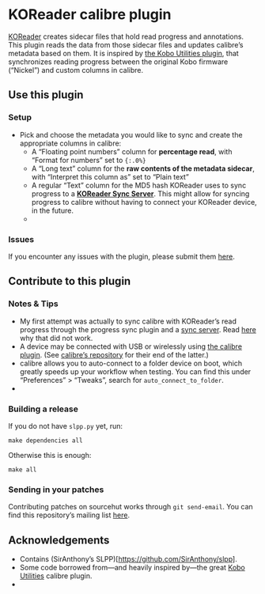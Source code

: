 # KOReader calibre plugin

[KOReader](https://koreader.rocks/) creates sidecar files that hold read progress and annotations. This plugin reads the data from those sidecar files and updates calibre’s metadata based on them. It is inspired by [the Kobo Utilities plugin](https://www.mobileread.com/forums/showthread.php?t=215339), that synchronizes reading progress between the original Kobo firmware (“Nickel”) and custom columns in calibre.

## Use this plugin

### Setup

- Pick and choose the metadata you would like to sync and create the appropriate columns in calibre:
  - A “Floating point numbers” column for **percentage read**, with “Format for numbers” set to `{:.0%}`
  - A “Long text” column for the **raw contents of the metadata sidecar**, with “Interpret this column as” set to “Plain text”
  - A regular “Text” column for the MD5 hash KOReader uses to sync progress to a [**KOReader Sync Server**](https://github.com/koreader/koreader-sync-server#koreader-sync-server). This might allow for syncing progress to calibre without having to connect your KOReader device, in the future.
  -

### Issues

If you encounter any issues with the plugin, please submit them <a href="https://todo.sr.ht/~harmtemolder/koreader-calibre-plugin">here</a>.

## Contribute to this plugin

### Notes & Tips

- My first attempt was actually to sync calibre with KOReader’s read progress through the progress sync plugin and a [sync server](https://github.com/koreader/koreader-sync-server). Read [here](https://github.com/koreader/koreader/issues/6399#issuecomment-721826362) why that did not work.
- A device may be connected with USB or wirelessly using [the calibre plugin](https://github.com/koreader/koreader/tree/master/plugins/calibre.koplugin). (See [calibre’s repository](https://github.com/kovidgoyal/calibre/tree/master/src/calibre/devices/smart_device_app) for their end of the latter.)
- calibre allows you to auto-connect to a folder device on boot, which greatly speeds up your workflow when testing. You can find this under “Preferences” > “Tweaks”, search for `auto_connect_to_folder`.
-

### Building a release

If you do not have `slpp.py` yet, run:

```shell
make dependencies all
```

Otherwise this is enough:

```shell
make all
```

### Sending in your patches

Contributing patches on sourcehut works through `git send-email`. You can find this repository’s mailing list [here](https://lists.sr.ht/~harmtemolder/koreader-calibre-plugin).

## Acknowledgements

- Contains (SirAnthony’s SLPP)[https://github.com/SirAnthony/slpp].
- Some code borrowed from—and heavily inspired by—the great [Kobo Utilities](https://www.mobileread.com/forums/showthread.php?t=215339) calibre plugin.
-
